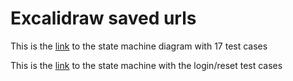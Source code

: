 # Excalidraw saved urls

This is the [link](https://excalidraw.com/#json=UA7WgBBF_BWqw1mge0Jc3,lv-xRx-Z45i2kpLYRhxHJQ) to the state machine diagram with 17 test cases

This is the [link](https://excalidraw.com/#json=X-IrSLoOGbyS6VXnNNEOP,B1Vn6jQkI4XTdueBdQnrRw) to the state machine with the login/reset test cases

